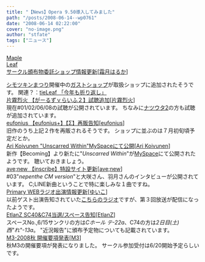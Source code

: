 ```yaml
---
title: "【News】Opera 9.50導入してみました"
path: "/posts/2008-06-14--wp0761"
date: "2008-06-14 02:22:00"
cover: "no-image.png"
author: "stfate"
tags: ["ニュース"]
---
```


<style type="text/css">
<!--
p {white-space: pre-wrap};
-->
</style>

<a class="topics" href="http://shimotsukin.com/" target="_blank">Maple Leaf サークル頒布物委託ショップ情報更新</a><span class="junre">[<a href="http://shimotsukin.com/" target="_blank">霜月はるか</a>]</span>
<div class="news"><a href="http://shop.salburg.com/product/shimotsukin_combo/index.htm" target="_blank">シモツキンまつり</a>開催中の<a href="http://shop.salburg.com/" target="_blank">ガストショップ</a>が取扱ショップに追加されたそうです。
関連？：<a href="http://tieleaf.net/" target="_blank">tieLeaf 「今年も折り返し」</a></div>
<a class="topics" href="http://www.chambers.co.jp/sdcr0016.htm" target="_blank">片霧烈火 【がーるずｖらいふ２】試聴追加</a><span class="junre">[<a href="http://www.rekka.jp/" target="_blank">片霧烈火</a>]</span>
<div class="news">現在#01/02/06/08の試聴が公開されています。
ちなみに<a href="http://www.chambers.co.jp/sdcr0017.htm" target="_blank">ナツウタ2</a>の方も試聴が追加されています。</div>
<a class="topics" href="http://eufonius.net/" target="_blank">eufonius 【eufonius+】【Σ】再販告知</a><span class="junre">[<a href="http://eufonius.net/" target="_blank">eufonius</a>]</span>
<div class="news">旧作のうち上記２作を再販されるそうです。
ショップに並ぶのは７月初旬頃予定だとか。</div>
<a class="topics" href="http://www.metalfromfinland.com/news/2008-06-14_16:03/ari_koivunen_another_new_song_posted_online" target="_blank">Ari Koivunen "Unscarred Within"MySpaceにて公開</a><span class="junre">[<a href="http://www.arikoivunen.fi/" target="_blank">Ari Koivunen</a>]</span>
<div class="news">新作【Becoming】より新たに"<em>Unscarred Within</em>"が<a href="http://www.myspace.com/arikoivunen" target="_blank">MySpace</a>にて公開されたようです。
聴いておきましょう。</div>
<a class="topics" href="http://www.avenew.jp/inscribe/pre.html" target="_blank">ave;new 【inscribe】特設サイト更新</a><span class="junre">[<a href="http://www.avenew.jp/" target="_blank">ave;new</a>]</span>
<div class="news">#03"<em>nepenthe CM version</em>"と大咲さん、羽月さんのインタビューが公開されています。
C;LINE新曲ということで特に楽しみな１曲ですね。</div>
<a class="topics" href="http://www.edit.ne.jp/~shira/" target="_blank">Primary WEBラジオ出演情報更新</a><span class="junre">[<a href="http://www.edit.ne.jp/~shira/" target="_blank">ゆいこ</a>]</span>
<div class="news">以前ゲスト出演告知されていた<a href="http://www.zakzak.co.jp/anime/web/mashiro/mashiro.html" target="_blank">こちらのラジオ</a>ですが、第３回放送が配信になったようです。</div>
<a class="topics" href="http://www.etlanz.com/" target="_blank">EtlanZ SC40&C74当選/スペース告知</a><span class="junre">[<a href="http://www.etlanz.com/" target="_blank">EtlanZ</a>]</span>
<div class="news">スペースNo.,6/15サンクリの方は<em>Cホール テ-22a</em>、C74の方は<em>2日目(土) 西"れ"-13a</em>。
"近況報告"に頒布予定物についても記載されています。</div>
<a class="topics" href="http://www.m3net.jp/" target="_blank">M3-2008秋 開催要項発表</a><span class="junre">[<a href="http://www.m3net.jp/" target="_blank">M3</a>]</span>
<div class="news">秋M3の開催要項が発表になりました。
サークル参加受付は6/20開始予定らしいです。</div>
